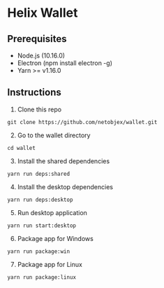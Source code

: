 # Helix Wallet


## Prerequisites

- Node.js (10.16.0)
- Electron (npm install electron -g)
- Yarn >= v1.16.0

## Instructions

1. Clone this repo
```
git clone https://github.com/netobjex/wallet.git
```

2. Go to the wallet directory
```
cd wallet
```

3. Install the shared dependencies
```
yarn run deps:shared
```

4. Install the desktop dependencies
```
yarn run deps:desktop
```

5. Run desktop application
```
yarn run start:desktop
```

6. Package app for Windows

```
yarn run package:win
```
7. Package app for Linux

```
yarn run package:linux
```
